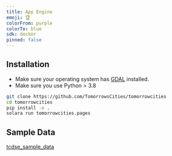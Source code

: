 ```yaml
---
title: App Engine
emoji: 🏆
colorFrom: purple
colorTo: blue
sdk: docker
pinned: false
---
```


## Installation
* Make sure your operating system has [GDAL](https://gdal.org/) installed.
* Make sure you use Python > 3.8
~~~bash
git clone https://github.com/TomorrowsCities/tomorrowcities
cd tomorrowcities
pip install -e .
solara run tomorrowcities.pages
~~~

## Sample Data
[tcdse_sample_data](https://drive.google.com/file/d/1BGPZQ2IKJHY9ExOCCHcNNrCTioYZ8D1y/view?usp=drive_link)
